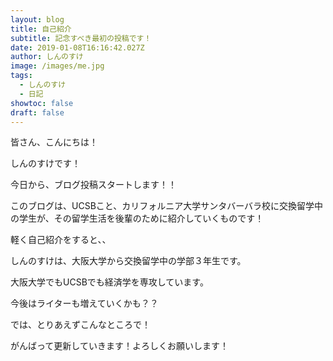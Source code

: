 ```yaml
---
layout: blog
title: 自己紹介
subtitle: 記念すべき最初の投稿です！
date: 2019-01-08T16:16:42.027Z
author: しんのすけ
image: /images/me.jpg
tags:
  - しんのすけ
  - 日記
showtoc: false
draft: false
---
```

皆さん、こんにちは！

しんのすけです！



今日から、ブログ投稿スタートします！！



このブログは、UCSBこと、カリフォルニア大学サンタバーバラ校に交換留学中の学生が、その留学生活を後輩のために紹介していくものです！





軽く自己紹介をすると、、

しんのすけは、大阪大学から交換留学中の学部３年生です。

大阪大学でもUCSBでも経済学を専攻しています。



今後はライターも増えていくかも？？



では、とりあえずこんなところで！

がんばって更新していきます！よろしくお願いします！
